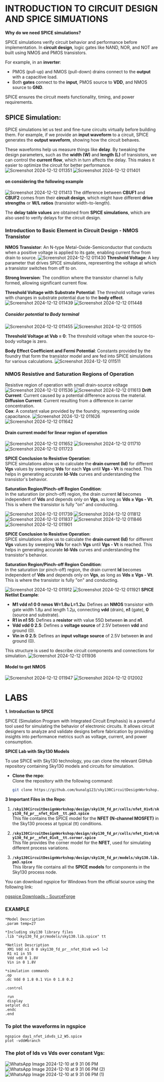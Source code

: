 # INTRODUCTION TO CIRCUIT DESIGN AND SPICE SIMUATIONS
**Why do we need SPICE simulations?**  

SPICE simulations verify circuit behavior and performance before implementation. In **circuit design**, logic gates like NAND, NOR, and NOT are built using NMOS and PMOS transistors.  

For example, in an **inverter**:  
- PMOS (pull-up) and NMOS (pull-down) drains connect to the **output** with a capacitive load.  
- Both **gates** connect to the **input**, PMOS source to **VDD**, and NMOS source to **GND**.  

SPICE ensures the circuit meets functionality, timing, and power requirements.

## SPICE Simulation:  

SPICE simulations let us test and fine-tune circuits virtually before building them. For example, if we provide an **input waveform** to a circuit, SPICE generates the **output waveform**, showing how the circuit behaves.  

These waveforms help us measure things like **delay**. By tweaking the design parameters, such as the **width (W)** and **length (L)** of transistors, we can control the **current flow**, which in turn affects the delay. This makes it easier to optimize the circuit for better performance.
![Screenshot 2024-12-12 011351](https://github.com/user-attachments/assets/09835efd-d13a-4596-9d77-df1b65a61271)
![Screenshot 2024-12-12 011401](https://github.com/user-attachments/assets/debd3fe4-f1d9-4806-97d2-91054ed32a27)
 #### on considering the following example
 ![Screenshot 2024-12-12 011413](https://github.com/user-attachments/assets/ce7fd590-029b-4d1e-83da-b6660dd8189c)
 The difference between **CBUF1** and **CBUF2** comes from their **circuit design**, which might have different **drive strengths** or **W/L ratios** (transistor width-to-length).  

The **delay table values** are obtained from **SPICE simulations**, which are also used to verify delays for the circuit design.
### Introduction to Basic Element in Circuit Design - NMOS Transistor
**NMOS Transistor**: An N-type Metal-Oxide-Semiconductor that conducts when a positive voltage is applied to its gate, enabling current flow from drain to source.
 ![Screenshot 2024-12-12 011430](https://github.com/user-attachments/assets/7124668a-4be3-4dfb-a1ba-b7f5f348a8ff)
**Threshold Voltage**: A key parameter that drives SPICE simulations, representing the voltage at which a transistor switches from off to on.  

**Strong Inversion**: The condition where the transistor channel is fully formed, allowing significant current flow.  

**Threshold Voltage with Substrate Potential**: The threshold voltage varies with changes in substrate potential due to the **body effect**.
![Screenshot 2024-12-12 011439](https://github.com/user-attachments/assets/a90c6c53-42f2-4c32-9928-1caf35716a5a)
![Screenshot 2024-12-12 011448](https://github.com/user-attachments/assets/9565b439-4a9c-43ff-944d-dba11e2fb051)
##### Consider potential to Body terminal
![Screenshot 2024-12-12 011455](https://github.com/user-attachments/assets/32b8f4c6-5321-4385-8e19-2801ff3262d9)
![Screenshot 2024-12-12 011505](https://github.com/user-attachments/assets/8672e881-ba44-429c-9ac9-e79acb339942)

**Threshold Voltage at Vsb = 0**: The threshold voltage when the source-to-body voltage is zero.  

**Body Effect Coefficient and Fermi Potential**: Constants provided by the foundry that form the transistor model and are fed into SPICE simulations for various calculations.
![Screenshot 2024-12-12 011511](https://github.com/user-attachments/assets/6e95eb5f-f13f-43ee-b632-1be67fab1c62)
### NMOS Resistive and Saturation Regions of Operation
Resistive region of operation with small drain-source voltage
![Screenshot 2024-12-12 011536](https://github.com/user-attachments/assets/47aec678-7c37-48ec-b10c-37915e023577)
![Screenshot 2024-12-12 011613](https://github.com/user-attachments/assets/a12d1f14-1dfa-45b5-9d05-f1eb133ed09c)
**Drift Current**: Current caused by a potential difference across the material.  
**Diffusion Current**: Current resulting from a difference in carrier concentration.  
**Cox**: A constant value provided by the foundry, representing oxide capacitance.
![Screenshot 2024-12-12 011626](https://github.com/user-attachments/assets/ba5e7f84-ca44-4a6c-9b77-8551006c659e)
![Screenshot 2024-12-12 011642](https://github.com/user-attachments/assets/a7661c83-b46e-42d9-9b2b-069786ebf898)
#### Drain current model for linear region of operation
![Screenshot 2024-12-12 011652](https://github.com/user-attachments/assets/3ff39b7f-8710-4a6e-b7a4-c50370488285)
![Screenshot 2024-12-12 011710](https://github.com/user-attachments/assets/b157e9df-db88-4289-9634-7ad4341a4d1b)
![Screenshot 2024-12-12 011723](https://github.com/user-attachments/assets/601b8cfd-acc6-4aa2-8df8-076df0eb9062)

**SPICE Conclusion to Resistive Operation**:  
SPICE simulations allow us to calculate the **drain current (Id)** for different **Vgs** values by sweeping **Vds** for each **Vgs** until **Vgs - Vt** is reached. This helps in generating accurate **Id-Vds** curves and understanding the transistor's behavior.

**Saturation Region/Pinch-off Region Condition**:  
In the saturation (or pinch-off) region, the drain current **Id** becomes independent of **Vds** and depends only on **Vgs**, as long as **Vds ≥ Vgs - Vt**. This is where the transistor is fully "on" and conducting.

![Screenshot 2024-12-12 011739](https://github.com/user-attachments/assets/67f73504-79b1-4c3b-838e-e4b7fb773fd9)
![Screenshot 2024-12-12 011812](https://github.com/user-attachments/assets/30ef8329-e4fa-4400-9050-f12202c6a03e)
![Screenshot 2024-12-12 011837](https://github.com/user-attachments/assets/c46a22df-049b-40d5-af77-9ecf4325c723)
![Screenshot 2024-12-12 011846](https://github.com/user-attachments/assets/42bf30ca-e741-46c0-8be4-a4a91d58ad06)
![Screenshot 2024-12-12 011901](https://github.com/user-attachments/assets/1307efa5-544f-4630-ad70-6e8ffa7fbfdc)

**SPICE Conclusion to Resistive Operation**:  
SPICE simulations allow us to calculate the **drain current (Id)** for different **Vgs** values by sweeping **Vds** for each **Vgs** until **Vgs - Vt** is reached. This helps in generating accurate **Id-Vds** curves and understanding the transistor's behavior.

**Saturation Region/Pinch-off Region Condition**:  
In the saturation (or pinch-off) region, the drain current **Id** becomes independent of **Vds** and depends only on **Vgs**, as long as **Vds ≥ Vgs - Vt**. This is where the transistor is fully "on" and conducting.

![Screenshot 2024-12-12 011912](https://github.com/user-attachments/assets/d18f4224-e669-458b-9ebf-f58ecbb5a635)
![Screenshot 2024-12-12 011921](https://github.com/user-attachments/assets/24495c06-a43f-4c90-8dac-2d192d7101c8)
**SPICE Netlist Example**:  

- **M1 vdd n1 0 0 nmos W=1.8u L=1.2u**: Defines an **NMOS** transistor with gate width 1.8µ and length 1.2µ, connecting **vdd** (drain), **n1** (gate), **0** (source and substrate).  
- **R1 in n1 55**: Defines a **resistor** with value 55Ω between **in** and **n1**.  
- **Vdd vdd 0 2.5**: Defines a **voltage source** of 2.5V between **vdd** and ground (0).  
- **Vin in 0 2.5**: Defines an **input voltage source** of 2.5V between **in** and ground (0).  

This structure is used to describe circuit components and connections for simulation.
![Screenshot 2024-12-12 011936](https://github.com/user-attachments/assets/9390da37-d99d-49f5-a64d-b2d3e24e9cea)
#### Model to get NMOS
![Screenshot 2024-12-12 011947](https://github.com/user-attachments/assets/b9584758-fc89-4fd9-a67a-2f3648c25d66)
![Screenshot 2024-12-12 012002](https://github.com/user-attachments/assets/0a50ce1c-e003-43ce-adfb-1fd10313bf10)

# LABS
**1. Introduction to SPICE**

SPICE (Simulation Program with Integrated Circuit Emphasis) is a powerful tool used for simulating the behavior of electronic circuits. It allows circuit designers to analyze and validate designs before fabrication by providing insights into performance metrics such as voltage, current, and power consumption.

**SPICE Lab with Sky130 Models**

To use SPICE with Sky130 technology, you can clone the relevant GitHub repository containing Sky130 models and circuits for simulation.

- **Clone the repo**:  
  Clone the repository with the following command:  
  ```bash
  git clone https://github.com/kunalg123/sky130CircuitDesignWorkshop.git
  ```

**3 Important Files in the Repo**:

1. **`/sky130CircuitDesignWorkshop/design/sky130_fd_pr/cells/nfet_01v8/sky130_fd_pr__nfet_01v8__tt.pm3.spice`**  
   This file contains the SPICE model for the **NFET (N-channel MOSFET)** in the Sky130 process at typical (tt) conditions.

2. **`/sky130CircuitDesignWorkshop/design/sky130_fd_pr/cells/nfet_01v8/sky130_fd_pr__nfet_01v8__tt.corner.spice`**  
   This file provides the corner model for the **NFET**, used for simulating different process variations.

3. **`/sky130CircuitDesignWorkshop/design/sky130_fd_pr/models/sky130.lib.pm3.spice`**  
   This library file contains all the **SPICE models** for components in the Sky130 process node.

You can download ngspice for Windows from the official source using the following link:

[ngspice Downloads - SourceForge](http://ngspice.sourceforge.net/download.html)
### EXAMPLE
    
    *Model Description
    .param temp=27

    *Including sky130 library files
    .lib "sky130_fd_pr/models/sky130.lib.spice" tt

    *Netlist Description
     XM1 Vdd n1 0 0 sky130_fd_pr__nfet_01v8 w=5 l=2
     R1 n1 in 55
     Vdd vdd 0 1.8V
     Vin in 0 1.8V

    *simulation commands
    .op
    .dc Vdd 0 1.8 0.1 Vin 0 1.8 0.2

    .control

     run
     display
    setplot dc1
    .endc
    .end

### To plot the waveforms in ngspice
    ngspice day1_nfet_idvds_L2_W5.spice
    plot -vdd#branch

### The plot of Ids vs Vds over constant Vgs:
![WhatsApp Image 2024-12-10 at 9 31 06 PM](https://github.com/user-attachments/assets/5b9a1024-cd61-428c-919c-af8bfdbf694d)
![WhatsApp Image 2024-12-10 at 9 31 06 PM (2)](https://github.com/user-attachments/assets/99893245-4e92-48f1-83a1-f66699612970)
![WhatsApp Image 2024-12-10 at 9 31 06 PM (1)](https://github.com/user-attachments/assets/718c78cf-4b07-49fd-b774-913e2e19d72f)



